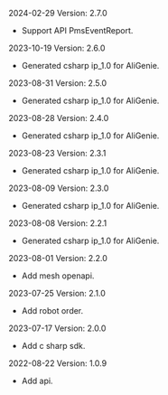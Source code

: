 2024-02-29 Version: 2.7.0
- Support API PmsEventReport.


2023-10-19 Version: 2.6.0
- Generated csharp ip_1.0 for AliGenie.

2023-08-31 Version: 2.5.0
- Generated csharp ip_1.0 for AliGenie.

2023-08-28 Version: 2.4.0
- Generated csharp ip_1.0 for AliGenie.

2023-08-23 Version: 2.3.1
- Generated csharp ip_1.0 for AliGenie.

2023-08-09 Version: 2.3.0
- Generated csharp ip_1.0 for AliGenie.

2023-08-08 Version: 2.2.1
- Generated csharp ip_1.0 for AliGenie.

2023-08-01 Version: 2.2.0
- Add mesh openapi.

2023-07-25 Version: 2.1.0
- Add robot order.

2023-07-17 Version: 2.0.0
- Add c sharp sdk.

2022-08-22 Version: 1.0.9
- Add api.

